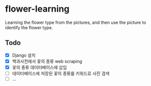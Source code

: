 # flower-learning
Learning the flower type from the pictures, and then use the picture to identify the flower type.

## Todo
- [x] Django 설치
- [x] 백과사전에서 꽃의 종류 web scraping
- [x] 꽃의 종류 데이터베이스에 삽입
- [ ] 데이터베이스에 저장된 꽃의 종류를 키워드로 사진 검색
- [ ] ...